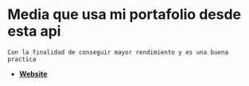 # Media que usa mi portafolio desde esta api
    Con la finalidad de conseguir mayor rendimiento y es una buena practica

-   **[Website]**

[Website]: https://samuelgonzalez.onrender.com/